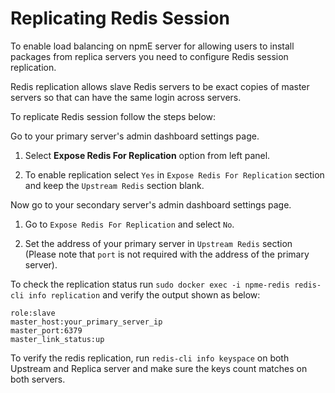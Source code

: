 
# Replicating Redis Session

To enable load balancing on npmE server for allowing users to install packages from replica servers you need to configure Redis session replication.

Redis replication allows slave Redis servers to be exact copies of master servers so that can have the same login across servers.

To replicate Redis session follow the steps below:

Go to your primary server's admin dashboard settings page.

1. Select **Expose Redis For Replication** option from left panel.

2. To enable replication select `Yes` in `Expose Redis For Replication` section and keep the `Upstream Redis` section blank.


Now go to your secondary server's admin dashboard settings page.

1. Go to `Expose Redis For Replication` and select `No`.

2. Set the address of your primary server in `Upstream Redis` section (Please note that `port` is not required with the address of the primary server).

To check the replication status run `sudo docker exec -i npme-redis redis-cli info replication` and verify the output shown as below:

```
role:slave
master_host:your_primary_server_ip
master_port:6379
master_link_status:up
```
To verify the redis replication, run `redis-cli info keyspace` on both Upstream and Replica server and make sure the keys count matches on both servers.



